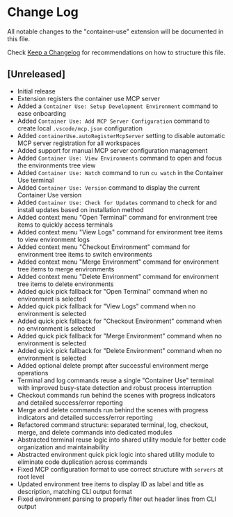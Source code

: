 # Change Log

All notable changes to the "container-use" extension will be documented in this file.

Check [Keep a Changelog](http://keepachangelog.com/) for recommendations on how to structure this file.

## [Unreleased]

- Initial release 
- Extension registers the container use MCP server
- Added a `Container Use: Setup Development Environment` command to ease onboarding
- Added `Container Use: Add MCP Server Configuration` command to create local `.vscode/mcp.json` configuration
- Added `containerUse.autoRegisterMcpServer` setting to disable automatic MCP server registration for all workspaces
- Added support for manual MCP server configuration management
- Added `Container Use: View Environments` command to open and focus the environments tree view
- Added `Container Use: Watch` command to run `cu watch` in the Container Use terminal
- Added `Container Use: Version` command to display the current Container Use version
- Added `Container Use: Check for Updates` command to check for and install updates based on installation method
- Added context menu "Open Terminal" command for environment tree items to quickly access terminals
- Added context menu "View Logs" command for environment tree items to view environment logs
- Added context menu "Checkout Environment" command for environment tree items to switch environments
- Added context menu "Merge Environment" command for environment tree items to merge environments
- Added context menu "Delete Environment" command for environment tree items to delete environments
- Added quick pick fallback for "Open Terminal" command when no environment is selected
- Added quick pick fallback for "View Logs" command when no environment is selected
- Added quick pick fallback for "Checkout Environment" command when no environment is selected
- Added quick pick fallback for "Merge Environment" command when no environment is selected
- Added quick pick fallback for "Delete Environment" command when no environment is selected
- Added optional delete prompt after successful environment merge operations
- Terminal and log commands reuse a single "Container Use" terminal with improved busy-state detection and robust process interruption
- Checkout commands run behind the scenes with progress indicators and detailed success/error reporting
- Merge and delete commands run behind the scenes with progress indicators and detailed success/error reporting
- Refactored command structure: separated terminal, log, checkout, merge, and delete commands into dedicated modules
- Abstracted terminal reuse logic into shared utility module for better code organization and maintainability
- Abstracted environment quick pick logic into shared utility module to eliminate code duplication across commands
- Fixed MCP configuration format to use correct structure with `servers` at root level
- Updated environment tree items to display ID as label and title as description, matching CLI output format
- Fixed environment parsing to properly filter out header lines from CLI output